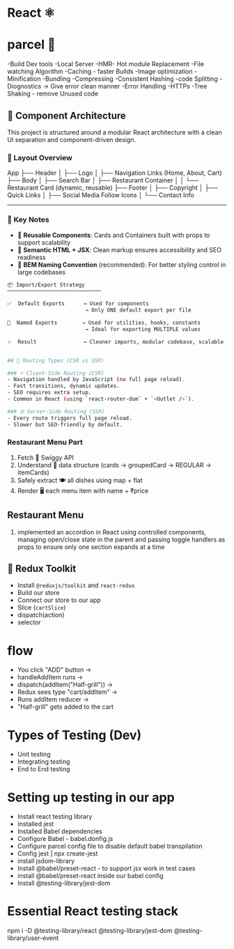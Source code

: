 # React ⚛️

# parcel 🚀

-Build Dev tools
-Local Server
-HMR- Hot module Replacement
-File watching Algorithm
-Caching - faster Builds
-Image optimization
-Minification
-Bundling
-Compressing
-Consistent Hashing
-code Splitting
-Diognostics -> Give error clean manner
-Error Handling
-HTTPs
-Tree Shaking - remove Unused code

## 🧱 Component Architecture

This project is structured around a modular React architecture with a clean UI separation and component-driven design.

### 📍 Layout Overview

App
├── Header
│ ├── Logo
│ ├── Navigation Links (Home, About, Cart)
├── Body
│ ├── Search Bar
│ ├── Restaurant Container
│ │ └── Restaurant Card (dynamic, reusable)
├── Footer
│ ├── Copyright
│ ├── Quick Links
│ ├── Social Media Follow Icons
│ └── Contact Info

---

### 🔧 Key Notes

- 🔁 **Reusable Components**: Cards and Containers built with props to support scalability
- 🎯 **Semantic HTML + JSX**: Clean markup ensures accessibility and SEO readiness
- 🧠 **BEM Naming Convention** (recommended): For better styling control in large codebases

```bash
📦 Import/Export Strategy
──────────────────────────────

✅  Default Exports      → Used for components
                         → Only ONE default export per file

🔁  Named Exports        → Used for utilities, hooks, constants
                         → Ideal for exporting MULTIPLE values

✨  Result               → Cleaner imports, modular codebase, scalable structure


## 🧭 Routing Types (CSR vs SSR)

### ⚡ Client-Side Routing (CSR)
- Navigation handled by JavaScript (no full page reload).
- Fast transitions, dynamic updates.
- SEO requires extra setup.
- Common in React (using `react-router-dom` + `<Outlet />`).

### 🌐 Server-Side Routing (SSR)
- Every route triggers full page reload.
- Slower but SEO-friendly by default.
```

### Restaurant Menu Part

1. Fetch 🐢 Swiggy API
2. Understand 🧠 data structure (cards → groupedCard → REGULAR → itemCards)
3. Safely extract 🍽️ all dishes using map + flat
4. Render 🖥️ each menu item with name + ₹price

## Restaurant Menu

1. implemented an accordion in React using controlled components, managing open/close state in the parent and passing toggle handlers as props to ensure only one section expands at a time

## 🧰 Redux Toolkit

- Install `@reduxjs/toolkit` and `react-redux`
- Build our store
- Connect our store to our app
- Slice (`cartSlice`)
- dispatch(action)
- selector

# flow

- You click "ADD" button →
- handleAddItem runs →
- dispatch(addItem("Half-grill")) →
- Redux sees type "cart/addItem" →
- Runs addItem reducer →
- "Half-grill" gets added to the cart

# Types of Testing (Dev)

- Unit testing
- Integrating testing
- End to End testing

# Setting up testing in our app

- Install react testing library
- Installed jest
- Installed Babel dependencies
- Configure Babel - babel.donfig.js
- Configure parcel config file to disable default babel transpilation
- Config jest | npx create-jest
- install jsdom-library
- Install @babel/preset-react - to support jsx work in test cases
- install @babel/preset-react inside our babel config
- Install @testing-library/jest-dom

# Essential React testing stack

npm i -D @testing-library/react @testing-library/jest-dom @testing-library/user-event
